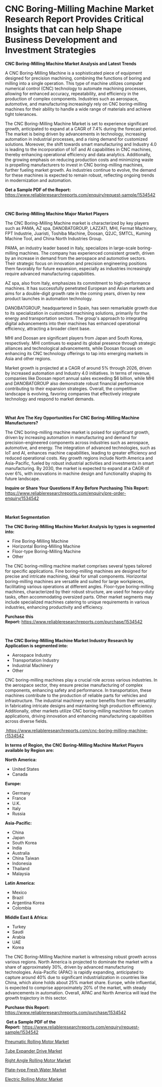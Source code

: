 <p><h1>CNC Boring-Milling Machine Market Research Report Provides Critical Insights that can help Shape Business Development and Investment Strategies</h1></p><p><strong>CNC Boring-Milling Machine Market Analysis and Latest Trends</strong></p>
<p><p>A CNC Boring-Milling Machine is a sophisticated piece of equipment designed for precision machining, combining the functions of boring and milling into a single operation. This type of machine utilizes computer numerical control (CNC) technology to automate machining processes, allowing for enhanced accuracy, repeatability, and efficiency in the production of complex components. Industries such as aerospace, automotive, and manufacturing increasingly rely on CNC boring-milling machines for their ability to handle a wide range of materials and achieve tight tolerances.</p><p>The CNC Boring-Milling Machine Market is set to experience significant growth, anticipated to expand at a CAGR of 7.4% during the forecast period. The market is being driven by advancements in technology, increasing automation in industrial processes, and a rising demand for customized solutions. Moreover, the shift towards smart manufacturing and Industry 4.0 is leading to the incorporation of IoT and AI capabilities in CNC machines, thereby enhancing operational efficiency and data analytics. Additionally, the growing emphasis on reducing production costs and minimizing waste is propelling manufacturers to invest in CNC boring-milling machines, further fueling market growth. As industries continue to evolve, the demand for these machines is expected to remain robust, reflecting ongoing trends in modernization and automation.</p></p>
<p><strong>Get a Sample PDF of the Report:&nbsp;</strong> <a href="https://www.reliableresearchreports.com/enquiry/request-sample/1534542?utm_campaign=115&utm_medium=2&utm_source=Github&utm_content=ia&utm_term=11042025&utm_id=cnc-boring-milling-machine">https://www.reliableresearchreports.com/enquiry/request-sample/1534542</a></p>
<p>&nbsp;</p>
<p><strong>CNC Boring-Milling Machine Major Market Players</strong></p>
<p><p>The CNC Boring-Milling Machine market is characterized by key players such as PAMA, AZ spa, DANOBATGROUP, LAZZATI, MHI, Fermat Machinery, FPT Industrie, Juaristi, Toshiba Machine, Doosan, Q2JC, SMTCL, Kuming Machine Tool, and China North Industries Group. </p><p>PAMA, an industry leader based in Italy, specializes in large-scale boring-milling machines. The company has experienced consistent growth, driven by an increase in demand from the aerospace and automotive sectors. Their strategic focus on innovation and precision engineering positions them favorably for future expansion, especially as industries increasingly require advanced manufacturing capabilities. </p><p>AZ spa, also from Italy, emphasizes its commitment to high-performance machines. It has successfully penetrated European and Asian markets and aims for a double-digit growth rate in the coming years, driven by new product launches in automation technology.</p><p>DANOBATGROUP, headquartered in Spain, has seen remarkable growth due to its specialization in customized machining solutions, primarily for the energy and transportation sectors. The group's approach to integrating digital advancements into their machines has enhanced operational efficiency, attracting a broader client base.</p><p>MHI and Doosan are significant players from Japan and South Korea, respectively. MHI continues to expand its global presence through strategic alliances and technological advancements, while Doosan focuses on enhancing its CNC technology offerings to tap into emerging markets in Asia and other regions. </p><p>Market growth is projected at a CAGR of around 5% through 2026, driven by increased automation and Industry 4.0 initiatives. In terms of revenue, companies like Doosan report annual sales exceeding $6 billion, while MHI and DANOBATGROUP also demonstrate robust financial performance contributing to their expansion strategies. Overall, the competitive landscape is evolving, favoring companies that effectively integrate technology and respond to market demands.</p></p>
<p>&nbsp;</p>
<p><strong>What Are The Key Opportunities For CNC Boring-Milling Machine Manufacturers?</strong></p>
<p><p>The CNC boring-milling machine market is poised for significant growth, driven by increasing automation in manufacturing and demand for precision-engineered components across industries such as aerospace, automotive, and energy. The integration of advanced technologies, such as IoT and AI, enhances machine capabilities, leading to greater efficiency and reduced operational costs. Key growth regions include North America and Asia-Pacific, fueled by robust industrial activities and investments in smart manufacturing. By 2030, the market is expected to expand at a CAGR of over 6%, with innovations in machine design and functionality shaping its future landscape.</p></p>
<p><strong>Inquire or Share Your Questions If Any Before Purchasing This Report:</strong> <a href="https://www.reliableresearchreports.com/enquiry/pre-order-enquiry/1534542?utm_campaign=115&utm_medium=2&utm_source=Github&utm_content=ia&utm_term=11042025&utm_id=cnc-boring-milling-machine">https://www.reliableresearchreports.com/enquiry/pre-order-enquiry/1534542</a></p>
<p>&nbsp;</p>
<p><strong>Market Segmentation</strong></p>
<p><strong>The CNC Boring-Milling Machine Market Analysis by types is segmented into:</strong></p>
<p><ul><li>Fine Boring-Milling Machine</li><li>Horizontal Boring-Milling Machine</li><li>Floor-type Boring-Milling Machine</li><li>Other</li></ul></p>
<p><p>The CNC boring-milling machine market comprises several types tailored for specific applications. Fine boring-milling machines are designed for precise and intricate machining, ideal for small components. Horizontal boring-milling machines are versatile and suited for large workpieces, facilitating various operations at different angles. Floor-type boring-milling machines, characterized by their robust structure, are used for heavy-duty tasks, often accommodating oversized parts. Other market segments may include specialized machines catering to unique requirements in various industries, enhancing productivity and efficiency.</p></p>
<p><strong>Purchase this Report:&nbsp;</strong><a href="https://www.reliableresearchreports.com/purchase/1534542?utm_campaign=115&utm_medium=2&utm_source=Github&utm_content=ia&utm_term=11042025&utm_id=cnc-boring-milling-machine">https://www.reliableresearchreports.com/purchase/1534542</a></p>
<p>&nbsp;</p>
<p><strong>The CNC Boring-Milling Machine Market Industry Research by Application is segmented into:</strong></p>
<p><ul><li>Aerospace Industry</li><li>Transportation Industry</li><li>Industrial Machinery</li><li>Other</li></ul></p>
<p><p>CNC boring-milling machines play a crucial role across various industries. In the aerospace sector, they ensure precise manufacturing of complex components, enhancing safety and performance. In transportation, these machines contribute to the production of reliable parts for vehicles and infrastructure. The industrial machinery sector benefits from their versatility in fabricating intricate designs and maintaining high production efficiency. Additionally, other markets utilize CNC boring-milling machines for custom applications, driving innovation and enhancing manufacturing capabilities across diverse fields.</p></p>
<p><a href="https://www.reliableresearchreports.com/cnc-boring-milling-machine-r1534542?utm_campaign=115&utm_medium=2&utm_source=Github&utm_content=ia&utm_term=11042025&utm_id=cnc-boring-milling-machine">&nbsp;https://www.reliableresearchreports.com/cnc-boring-milling-machine-r1534542</a></p>
<p><strong>In terms of Region, the CNC Boring-Milling Machine Market Players available by Region are:</strong></p>
<p>
    <p> <strong> North America: </strong>
        <ul>
            <li>United States</li>
            <li>Canada</li>
        </ul>
        </p> 
    <p> <strong> Europe: </strong>
        <ul>
            <li>Germany</li>
            <li>France</li>
            <li>U.K.</li>
            <li>Italy</li>
            <li>Russia</li>
        </ul>
        </p> 
    <p> <strong> Asia-Pacific: </strong>
        <ul>
            <li>China</li>
            <li>Japan</li>
            <li>South Korea</li>
            <li>India</li>
            <li>Australia</li>
            <li>China Taiwan</li>
            <li>Indonesia</li>
            <li>Thailand</li>
            <li>Malaysia</li>
        </ul>
        </p> 
    <p> <strong> Latin America: </strong>
        <ul>
            <li>Mexico</li>
            <li>Brazil</li>
            <li>Argentina Korea</li>
            <li>Colombia</li>
        </ul>
        </p> 
    <p> <strong> Middle East & Africa: </strong>
        <ul>
            <li>Turkey</li>
            <li>Saudi</li>
            <li>Arabia</li>
            <li>UAE</li>
            <li>Korea</li>
        </ul>
    </p>
    </p>
<p><p>The CNC Boring-Milling Machine market is witnessing robust growth across various regions. North America is projected to dominate the market with a share of approximately 30%, driven by advanced manufacturing technologies. Asia-Pacific (APAC) is rapidly expanding, anticipated to capture around 40% due to significant industrialization in countries like China, which alone holds about 25% market share. Europe, while influential, is expected to comprise approximately 20% of the market, with steady advancements in automation. Overall, APAC and North America will lead the growth trajectory in this sector.</p></p>
<p><strong>Purchase this Report: </strong><a href="https://www.reliableresearchreports.com/purchase/1534542?utm_campaign=115&utm_medium=2&utm_source=Github&utm_content=ia&utm_term=11042025&utm_id=cnc-boring-milling-machine">https://www.reliableresearchreports.com/purchase/1534542</a></p>
<p>&nbsp;<strong>Get a Sample PDF of the Report:&nbsp;&nbsp;</strong><a href="https://www.reliableresearchreports.com/enquiry/request-sample/1534542?utm_campaign=115&utm_medium=2&utm_source=Github&utm_content=ia&utm_term=11042025&utm_id=cnc-boring-milling-machine">https://www.reliableresearchreports.com/enquiry/request-sample/1534542</a></p>
<p><strong></strong></p>
<p><p><a href="https://github.com/djibenesha/Market-Research-Report-List-1/blob/main/pneumatic-rolling-motor-market.md?utm_campaign=115&utm_medium=2&utm_source=Github&utm_content=ia&utm_term=11042025&utm_id=cnc-boring-milling-machine">Pneumatic Rolling Motor Market</a></p><p><a href="https://github.com/birbamanan03/Market-Research-Report-List-1/blob/main/tube-expander-drive-market.md?utm_campaign=115&utm_medium=2&utm_source=Github&utm_content=ia&utm_term=11042025&utm_id=cnc-boring-milling-machine">Tube Expander Drive Market</a></p><p><a href="https://github.com/guleealhani/Market-Research-Report-List-1/blob/main/right-angle-rolling-motor-market.md?utm_campaign=115&utm_medium=2&utm_source=Github&utm_content=ia&utm_term=11042025&utm_id=cnc-boring-milling-machine">Right Angle Rolling Motor Market</a></p><p><a href="https://github.com/osamhcombre/Market-Research-Report-List-1/blob/main/plate-type-fresh-water-market.md?utm_campaign=115&utm_medium=2&utm_source=Github&utm_content=ia&utm_term=11042025&utm_id=cnc-boring-milling-machine">Plate-type Fresh Water Market</a></p><p><a href="https://github.com/nibbsmantji/Market-Research-Report-List-1/blob/main/electric-rolling-motor-market.md?utm_campaign=115&utm_medium=2&utm_source=Github&utm_content=ia&utm_term=11042025&utm_id=cnc-boring-milling-machine">Electric Rolling Motor Market</a></p></p>
